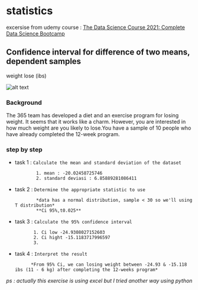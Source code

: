 # statistics

excersise from udemy course : [The Data Science Course 2021: Complete Data Science Bootcamp](https://www.udemy.com/course/the-data-science-course-complete-data-science-bootcamp/)

## Confidence interval for difference of two means, dependent samples
weight lose (ibs)

![alt text](https://www.google.com/url?sa=i&url=https%3A%2F%2Fwww.scribbr.com%2Fstatistics%2Ft-test%2F&psig=AOvVaw3uJRbyBTNqZ9_vTgDEADlA&ust=1635732053637000&source=images&cd=vfe&ved=0CAsQjRxqFwoTCOjs6aTH8_MCFQAAAAAdAAAAABAR)



### Background
The 365 team has developed a diet and an exercise program for losing weight. It seems that it works like a charm. However, you are interested in how much weight are you likely to lose.You have a sample of 10 people who have already completed the 12-week program.


### step by step

+ task 1 : `Calculate the mean and standard deviation of the dataset`
              
              1. mean : -20.02458725746
              2. standard deviasi : 6.85889281086411
              
+ task 2 : `Determine the appropriate statistic to use`

              *data has a normal distribution, sample < 30 so we'll using T distribution*
              **Ci 95%,t0.025** 


+ task 3 : `Calculate the 95% confidence interval`
            
             1. Ci low -24.9308027152603
             2. Ci hight -15.1183717996597
             3. 

+ task 4 : `Interpret the result`
          
            *From 95% Ci, we can losing weight between -24.93 & -15.118 ibs (11 - 6 kg) after completing the 12-weeks program*






*ps : actually this exercise is using excel but I tried another way using python*
